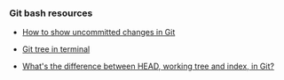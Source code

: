 ### Git bash resources

* [How to show uncommitted changes in Git](https://stackoverflow.com/questions/35978550/how-to-show-uncommitted-changes-in-git-and-some-git-diff-in-detailed)

* [Git tree in terminal](https://stackoverflow.com/questions/1064361/unable-to-show-a-git-tree-in-terminal)

* [What's the difference between HEAD, working tree and index, in Git?](https://stackoverflow.com/questions/3689838/whats-the-difference-between-head-working-tree-and-index-in-git)
